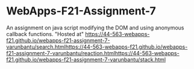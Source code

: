 # WebApps-F21-Assignment-7
An assignment on java script modifying the DOM and using anonymous callback functions.
"Hosted at" <https://44-563-webapps-f21.github.io/webapps-f21-assignment-7-varunbantu/search.html><https://44-563-webapps-f21.github.io/webapps-f21-assignment-7-varunbantu/reaction.html><https://44-563-webapps-f21.github.io/webapps-f21-assignment-7-varunbantu/stack.html>